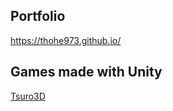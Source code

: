 ## Portfolio
https://thohe973.github.io/

## Games made with Unity
[Tsuro3D](https://thohe973.github.io/unity/tsuro3d)
